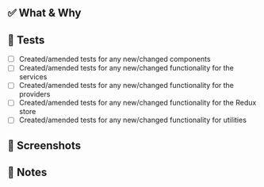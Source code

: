 ## ✅ What & Why

<!--- High level description of changes. Highlight expectations for code review. --->

## 🧪 Tests

- [ ] Created/amended tests for any new/changed components
- [ ] Created/amended tests for any new/changed functionality for the services
- [ ] Created/amended tests for any new/changed functionality for the providers
- [ ] Created/amended tests for any new/changed functionality for the Redux store
- [ ] Created/amended tests for any new/changed functionality for utilities

<!-- Ensure you've covered what's required. Put an "x" between the square brackets to fill in the checkbox -->

## 📸 Screenshots

<!--- Any necessary screenshots. If it's a UI change, there should be something here --->

## 📓 Notes

<!--- Anything else you may want to talk about/get feedback on relative to this work --->
